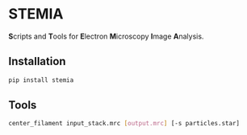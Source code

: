 # STEMIA

**S**cripts and **T**ools for **E**lectron **M**icroscopy **I**mage **A**nalysis.

## Installation

```bash
pip install stemia
```

## Tools

```bash
center_filament input_stack.mrc [output.mrc] [-s particles.star]
```
